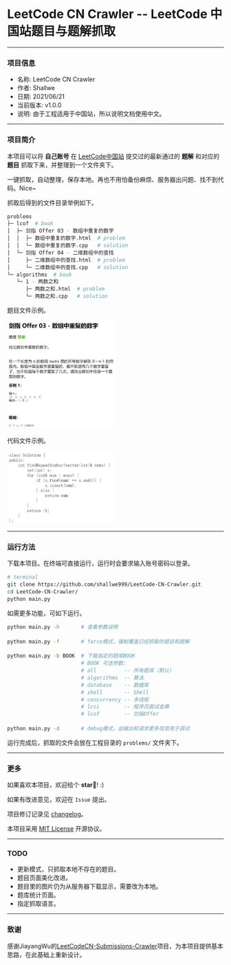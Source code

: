 # LeetCode CN Crawler  --  LeetCode 中国站题目与题解抓取

- - - - - - -  

### 项目信息

- 名称: LeetCode CN Crawler
- 作者: Shallwe
- 日期: 2021/06/21
- 当前版本: v1.0.0
- 说明: 由于工程适用于中国站，所以说明文档使用中文。

- - - - - - -  

### 项目简介

本项目可以将 **自己账号** 在 [LeetCode中国站](https://leetcode-cn.com/) 提交过的最新通过的 **题解** 和对应的 **题目** 抓取下来，并整理到一个文件夹下。

一键抓取，自动整理，保存本地。再也不用怕备份麻烦、服务器出问题、找不到代码。Nice~

抓取后得到的文件目录举例如下。

```sh
problems
├─ lcof  # book
│  ├─ 剑指 Offer 03 - 数组中重复的数字
│  │  ├─ 数组中重复的数字.html  # problem
│  │  └─ 数组中重复的数字.cpp   # solution
│  └─ 剑指 Offer 04 - 二维数组中的查找
│     ├─ 二维数组中的查找.html  # problem
│     └─ 二维数组中的查找.cpp   # solution
└─ algorithms  # book
   └─ 1 - 两数之和
      ├─ 两数之和.html  # problem
      └─ 两数之和.cpp   # solution
```

题目文件示例。

<img src="./doc/demo_problem.jpg" width="50%" align="bottom" />

代码文件示例。

<img src="./doc/demo_solution.jpg" width="50%" align="bottom" />

- - - - - - -  

### 运行方法

下载本项目。在终端可直接运行，运行时会要求输入账号密码以登录。

```sh
# terminal
git clone https://github.com/shallwe999/LeetCode-CN-Crawler.git
cd LeetCode-CN-Crawler/
python main.py
```

如需更多功能，可如下运行。

```sh
python main.py -h       # 查看参数说明

python main.py -f       # force模式，强制覆盖已经抓取的题目和题解

python main.py -b BOOK  # 下载指定的题库BOOK
                        # BOOK 可选参数:
                        # all         -- 所有题库（默认）
                        # algorithms  -- 算法
                        # database    -- 数据库
                        # shell       -- Shell
                        # concurrency -- 多线程
                        # lcci        -- 程序员面试金典
                        # lcof        -- 剑指Offer

python main.py -d       # debug模式，会输出和请求更多信息用于调试

```

运行完成后，抓取的文件会放在工程目录的 `problems/` 文件夹下。

- - - - - - -  

### 更多

如果喜欢本项目，欢迎给个 **star**:star2:! :)

如果有改进意见，欢迎在 `Issue` 提出。

项目修订记录见 [changelog](./doc/changelog.md)。

本项目采用 [MIT License](./LICENSE) 开源协议。

- - - - - - -  

### TODO

- 更新模式，只抓取本地不存在的题目。
- 题目页面美化改进。
- 题目里的图片仍为从服务器下载显示，需要改为本地。
- 题库统计页面。
- 指定抓取语言。

- - - - - - -  

### 致谢

感谢JiayangWu的[LeetCodeCN-Submissions-Crawler](https://github.com/JiayangWu/LeetCodeCN-Submissions-Crawler)项目，为本项目提供基本思路，在此基础上重新设计。
